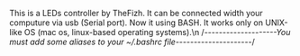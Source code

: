 This is a LEDs controller by TheFizh. It can be connected width your computure via usb (Serial port). Now it using BASH. It works only on UNIX-like OS (mac os, linux-based operating systems).\n
/*--------------------You must add some aliases to your ~/.bashrc file---------------------*/
